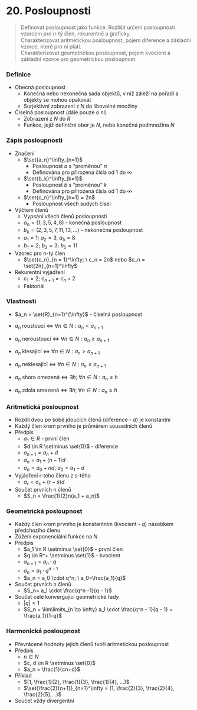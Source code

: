 # 20. Posloupnosti

> Definovat posloupnost jako funkce. Rozlišit určení posloupnosti vzorcem pro 𝑛-tý člen, rekurentně a graficky. \
> Charakterizovat aritmetickou posloupnost, pojem diference a základní vzorce, které pro ni platí. \
> Charakterizovat geometrickou posloupnost, pojem kvocient a základní vzorce pro geometrickou posloupnost.

### Definice

- Obecná posloupnost
  - Konečná nebo nekonečná sada objektů, v níž záleží na pořadí a objekty se mohou opakovat
  - Surjektivní zobrazení z $N$ do libovolné množiny
- Číselná posloupnost (dále pouze o ní)
  - Zobrazení z $N$ do $R$
  - Funkce, jejíž definiční obor je $N$, nebo konečná podmnožina $N$

### Zápis posloupnosti

- Značení
  - $\set{a_n}^\infty_{n=1}$
    - Posloupnost $a$ s “proměnou” $n$
    - Definována pro přirozená čísla od $1$ do $\infty$
  - $\set{b_k}^\infty_{k=1}$
    - Posloupnost $b$ s “proměnou” $k$
    - Definována pro přirozená čísla od $1$ do $\infty$
  - $\set{c_n}^\infty_{n=1} = 2n$
    - Posloupnost všech sudých čísel
- Výčtem členů
  - Vypsání všech členů posloupnosti
  - $a_n = (1,3,5,4,8)$ - konečná posloupnost
  - $b_k = (2,3,5,7,11,13,...)$ - nekonečná posloupnost
  - $a_1 = 1; \ a_2 = 3, \ a_5 = 8$
  - $b_1=2; \ b_2 = 3; \ b_5 = 11$
- Vzorec pro n-tý člen
  - $\set{c_n}_{n = 1}^\infty; \ c_n = 2n$ nebo $c_n = \set{2n}_{n=1}^\infty$
- Rekurentní vyjádření
  - $c_1=2; \ c_{n+1} = c_n + 2$
  - Faktoriál

### Vlastnosti

- $a_n = \set{R}_{n=1}^{\infty}$ - číselná posloupnost

- $a_n$ roustoucí $\iff$ $\forall n \in N:a_n < a_{n+1}$
- $a_n$ neroustoucí $\iff$ $\forall n \in N:a_n \ge a_{n+1}$
- $a_n$ klesající $\iff$ $\forall n \in N:a_n > a_{n+1}$
- $a_n$ neklesající $\iff$ $\forall n \in N:a_n \le a_{n+1}$

- $a_n$ shora omezená $\iff$ $\exists h; \ \forall n \in N : a_n \le h$
- $a_n$ zdola omezená $\iff$ $\exists h; \ \forall n \in N : a_n \ge h$

### Aritmetická posloupnost

- Rozdíl dvou po sobě jdoucích členů (diference - $d$) je konstantní
- Každý člen krom prvního je průměrem sousedních členů
- Předpis
  - $a_1 \in R$ - první člen
  - $d \in R \setminus \set{0}$ - diference
  - $a_{n+1} = a_n + d$
  - $a_n=a_1+(n-1)d$
  - $a_n=a_0+nd; \ a_0=a_1 - d$
- Vyjádření r-tého členu z s-tého
  - $a_r=a_s+(r-s)d$
- Součet prvních n členů
  - $S_n = \frac{1}{2}n(a_1 + a_n)$

### Geometrická posloupnost

- Každý člen krom prvního je konstantním (kvocient - $q$) násobkem předchozího členu
- Zúžení exponenciální funkce na $N$
- Předpis
  - $a_1 \in R \setminus \set{0}$ - první člen
  - $q \in R^+ \setminus \set{1}$ - kvocient
  - $a_{n+1} = a_n \cdot q$
  - $a_n = a_1 \cdot q^{n-1}$
  - $a_n = a_0 \cdot q^n; \ a_0=\frac{a_1}{q}$
- Součet prvních n členů
  - $S_n= a_1 \cdot \frac{q^n -1}{q - 1}$
- Součet celé konvergující geometrické řady
  - $|q| < 1$
  - $S_n = \lim\limits_{n \to \infty} a_1 \cdot \frac{q^n - 1}{q - 1} = \frac{a_1}{1-q}$

### Harmonická posloupnost

- Převrácené hodnoty jejich členů tvoří aritmetickou posloupnost
- Předpis
  - $n \in N$
  - $c, d  \in R \setminus \set{0}$
  - $a_n = \frac{1}{cn+d}$
- Příklad
  - $(1, \frac{1}{2}, \frac{1}{3}, \frac{1}{4}, ...)$
  - $\set{\frac{2}{n+1}}_{n=1}^\infty = (1, \frac{2}{3},  \frac{2}{4}, \frac{2}{5},...)$
- Součet vždy divergentní
